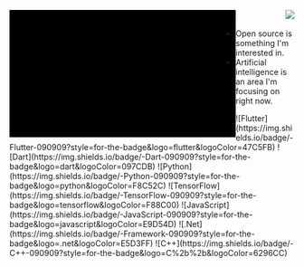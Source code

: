 <p align="left">
  <img align="left" src="https://github.com/KetoIT/KetoIT/blob/main/0927(1).gif" alt="Gif" width="400"/> 
</p>

<p align="right">
  <img src="https://github-readme-stats.vercel.app/api?username=KetoIt&show_icons=true&icon_color=CE1D2D&text_color=718096&bg_color=00000000&hide_title=true&hide_border=true" />
</p>

- Open source is something I'm interested in.
- Artificial intelligence is an area I'm focusing on right now.

<p align="left">
  ![Flutter](https://img.shields.io/badge/-Flutter-090909?style=for-the-badge&logo=flutter&logoColor=47C5FB)
  ![Dart](https://img.shields.io/badge/-Dart-090909?style=for-the-badge&logo=dart&logoColor=097CDB)
  ![Python](https://img.shields.io/badge/-Python-090909?style=for-the-badge&logo=python&logoColor=F8C52C)
  ![TensorFlow](https://img.shields.io/badge/-TensorFlow-090909?style=for-the-badge&logo=tensorflow&logoColor=F88C00)
  ![JavaScript](https://img.shields.io/badge/-JavaScript-090909?style=for-the-badge&logo=javascript&logoColor=E9D54D)
  ![.Net](https://img.shields.io/badge/-Framework-090909?style=for-the-badge&logo=.net&logoColor=E5D3FF)
  ![C++](https://img.shields.io/badge/-C++-090909?style=for-the-badge&logo=C%2b%2b&logoColor=6296CC)
</p>
